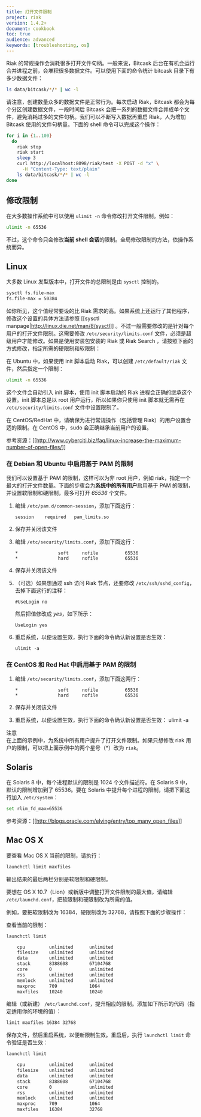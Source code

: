 ```yaml
---
title: 打开文件限制
project: riak
version: 1.4.2+
document: cookbook
toc: true
audience: advanced
keywords: [troubleshooting, os]
---
```


Riak 的常规操作会消耗很多打开文件句柄。一般来说，Bitcask 后台在有机会运行合并进程之前，会堆积很多数据文件。可以使用下面的命令统计 bitcask 目录下有多少数据文件：

```bash
ls data/bitcask/*/* | wc -l
```

请注意，创建数量众多的数据文件是正常行为。每次启动 Riak，Bitcask 都会为每个分区创建数据文件，一段时间后 Bitcask 会把一系列的数据文件合并成单个文件，避免消耗过多的文件句柄。我们可以不断写入数据再重启 Riak，人为增加 Bitcask 使用的文件句柄量。下面的 shell 命令可以完成这个操作：

```bash
for i in {1..100}
  do
    riak stop
    riak start
    sleep 3
    curl http://localhost:8098/riak/test -X POST -d "x" \
      -H "Content-Type: text/plain"
    ls data/bitcask/*/* | wc -l
done
```

## 修改限制

在大多数操作系统中可以使用 `ulimit -n` 命令修改打开文件限制。例如：

```bash
ulimit -n 65536
```

不过，这个命令只会修改**当前 shell 会话**的限制。全局修改限制的方法，依操作系统而异。

## Linux

大多数 Linux 发型版本中，打开文件的总限制是由 `sysctl` 控制的。

```bash
sysctl fs.file-max
fs.file-max = 50384
```
如你所见，这个值经常要设的比 Riak 需求的高。如果系统上还运行了其他程序，修改这个设置的具体方法请参照  [[sysctl manpage|http://linux.die.net/man/8/sysctl]] 。不过一般需要修改的是针对每个用户的打开文件限制。这需要修改 `/etc/security/limits.conf` 文件，必须是超级用户才能修改。如果是使用安装包安装的 Riak 或 Riak Search ，请按照下面的方式修改，指定所需的硬限制和软限制：

在 Ubuntu 中，如果使用 init 脚本启动 Riak，可以创建 `/etc/default/riak` 文件，然后指定一个限制：

```bash
ulimit -n 65536
```

这个文件会自动引入 init 脚本，使用 init 脚本启动的 Riak 进程会正确的继承这个设置。init 脚本总是以 root 用户运行，所以如果你只使用 init 脚本就无需再在 `/etc/security/limits.conf` 文件中设置限制了。

在 CentOS/RedHat 中，请确保为进行常规操作（包括管理 Riak）的用户设置合适的限制。在 CentOS 中，sudo 会正确继承当前用户的设置。

参考资源：[[http://www.cyberciti.biz/faq/linux-increase-the-maximum-number-of-open-files/]]

### 在 Debian 和 Ubuntu 中启用基于 PAM 的限制

我们可以设置基于 PAM 的限制，这样可以为非 root 用户，例如 riak，指定一个最大的打开文件数量。下面的步骤会为**系统中的所有用户**启用基于 PAM 的限制，并设置软限制和硬限制，最多可打开 *65536* 个文件。

1. 编辑 `/etc/pam.d/common-session`，添加下面这行：

       session    required   pam_limits.so

2. 保存并关闭该文件

3. 编辑 `/etc/security/limits.conf`，添加下面这行：

       *               soft     nofile          65536
       *               hard     nofile          65536

4. 保存并关闭该文件

5. （可选）如果想通过 ssh 访问 Riak 节点，还要修改 `/etc/ssh/sshd_config`，去掉下面这行的注释：

       #UseLogin no

   然后把值修改成 *yes*，如下所示：

       UseLogin yes

6. 重启系统，以便设置生效，执行下面的命令确认新设置是否生效：

       ulimit -a


### 在 CentOS 和 Red Hat 中启用基于 PAM 的限制

1. 编辑 `/etc/security/limits.conf`，添加下面这两行：

       *               soft     nofile          65536
       *               hard     nofile          65536

2. 保存并关闭该文件

3. 重启系统，以便设置生效，执行下面的命令确认新设置是否生效：
       ulimit -a


<div class="note">
<div class="title">注意</div>
在上面的示例中，为系统中所有用户提升了打开文件限制。如果只想修改 riak 用户的限制，可以把上面示例中的两个星号（*）改为 <code>riak</code>。
</div>

## Solaris

在 Solaris 8 中，每个进程默认的限制是 1024 个文件描述符。在 Solaris 9 中，默认的限制增加到了 65536。要在 Solaris 中提升每个进程的限制，请把下面这行加入 `/etc/system`：

```bash
set rlim_fd_max=65536
```

参考资源：[[http://blogs.oracle.com/elving/entry/too_many_open_files]]

## Mac OS X

要查看 Mac OS X 当前的限制，请执行：

```bash
launchctl limit maxfiles
```

输出结果的最后两栏分别是软限制和硬限制。

要想在 OS X 10.7（Lion）或新版中调整打开文件限制的最大值，请编辑 `/etc/launchd.conf`，把软限制和硬限制改为所需的值。

例如，要把软限制改为 16384，硬限制改为 32768，请按照下面的步骤操作：

查看当前的限制：

```bash
launchctl limit

    cpu         unlimited      unlimited
    filesize    unlimited      unlimited
    data        unlimited      unlimited
    stack       8388608        67104768
    core        0              unlimited
    rss         unlimited      unlimited
    memlock     unlimited      unlimited
    maxproc     709            1064
    maxfiles    10240          10240
```

编辑（或新建） `/etc/launchd.conf`，提升相应的限制。添加如下所示的代码（指定适用你的环境的值）：

```bash
limit maxfiles 16384 32768
```

保存文件，然后重启系统，以便新限制生效。重启后，执行 `launchctl limit` 命令验证是否生效：

```bash
launchctl limit

    cpu         unlimited      unlimited
    filesize    unlimited      unlimited
    data        unlimited      unlimited
    stack       8388608        67104768
    core        0              unlimited
    rss         unlimited      unlimited
    memlock     unlimited      unlimited
    maxproc     709            1064
    maxfiles    16384          32768
```
